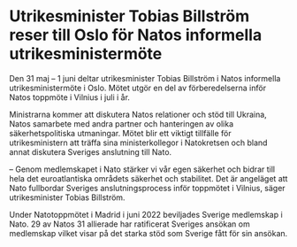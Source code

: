 # Utrikesminister Tobias Billström reser till Oslo för Natos informella utrikesministermöte

Den 31 maj – 1 juni deltar utrikesminister Tobias Billström i Natos informella utrikesministermöte i Oslo. Mötet utgör en del av förberedelserna inför Natos toppmöte i Vilnius i juli i år.

Ministrarna kommer att diskutera Natos relationer och stöd till Ukraina, Natos samarbete med andra partner och hanteringen av olika säkerhetspolitiska utmaningar. Mötet blir ett viktigt tillfälle för utrikesministern att träffa sina ministerkollegor i Natokretsen och bland annat diskutera Sveriges anslutning till Nato.

– Genom medlemskapet i Nato stärker vi vår egen säkerhet och bidrar till hela det euroatlantiska områdets säkerhet och stabilitet. Det är angeläget att Nato fullbordar Sveriges anslutningsprocess inför toppmötet i Vilnius, säger utrikesminister Tobias Billström.

Under Natotoppmötet i Madrid i juni 2022 beviljades Sverige medlemskap i Nato. 29 av Natos 31 allierade har ratificerat Sveriges ansökan om medlemskap vilket visar på det starka stöd som Sverige fått för sin ansökan.
